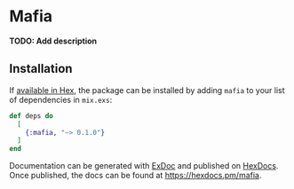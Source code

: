 # Mafia

**TODO: Add description**

## Installation

If [available in Hex](https://hex.pm/docs/publish), the package can be installed
by adding `mafia` to your list of dependencies in `mix.exs`:

```elixir
def deps do
  [
    {:mafia, "~> 0.1.0"}
  ]
end
```

Documentation can be generated with [ExDoc](https://github.com/elixir-lang/ex_doc)
and published on [HexDocs](https://hexdocs.pm). Once published, the docs can
be found at <https://hexdocs.pm/mafia>.

